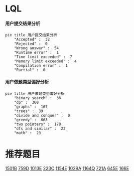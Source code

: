 # LQL

<!-- tabs:start -->



#### **用户提交结果分析**

```mermaid
pie title 用户提交结果分析
    "Accepted" :  32
    "Rejected" :  0
    "Wrong answer" :  54
    "Runtime error" :  1
    "Time limit exceeded" :  7
    "Memory limit exceeded" :  4
    "Compilation error" :  1
    "Partial" :  0
```

#### **用户做题类型偏好分析**

```mermaid
pie title 用户做题类型偏好分析
    "binary search" :  36
    "dp" :  360
    "graphs" :  167
    "trees" :  39
    "divide and conquer" :  0
    "greedy" :  663
    "two pointers" :  178
    "dfs and similar" :  23
    "math" :  23
```



<!-- tabs:end -->
# 推荐题目
[1501B](https://codeforces.com/contest/1501/problem/B)
[759D](https://codeforces.com/contest/759/problem/D)
[1013E](https://codeforces.com/contest/1013/problem/E)
[223C](https://codeforces.com/contest/223/problem/C)
[1154E](https://codeforces.com/contest/1154/problem/E)
[1029A](https://codeforces.com/contest/1029/problem/A)
[1164Q](https://codeforces.com/contest/1164/problem/Q)
[721A](https://codeforces.com/contest/721/problem/A)
[645E](https://codeforces.com/contest/645/problem/E)
[166E](https://codeforces.com/contest/166/problem/E)
